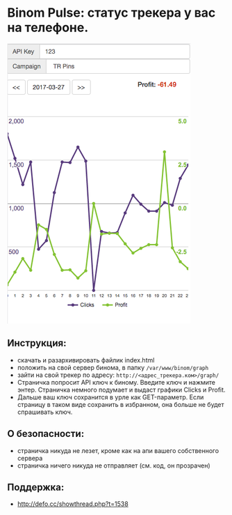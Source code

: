 # Binom Pulse: статус трекера у вас на телефоне.

![screenshot](screenshot.png)

## Инструкция:
- скачать и разархивировать файлик index.html
- положить на свой сервер бинома, в папку `/var/www/binom/graph`
- зайти на свой трекер по адресу: `http://<адрес_трекера.ком>/graph/`
- Страничка попросит API ключ к биному. Введите ключ и нажмите энтер. Страничка немного подумает и выдаст графики Clicks и Profit.
- Дальше ваш ключ сохранится в урле как GET-параметр. Если страницу в таком виде сохранить в избранном, она больше не будет спрашивать ключ.

## О безопасности:
- страничка никуда не лезет, кроме как на апи вашего собственного сервера
- страничка ничего никуда не отправляет (см. код, он прозрачен)

## Поддержка:
- http://defo.cc/showthread.php?t=1538